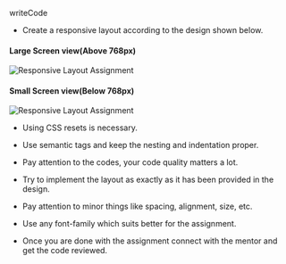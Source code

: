 writeCode

- Create a responsive layout according to the design shown below.

#### Large Screen view(Above 768px)

![Responsive Layout Assignment](https://raw.githubusercontent.com/suraj122/AC-STYLE-images/master/rwd/ex-1-desktop-view.png)

#### Small Screen view(Below 768px)

![Responsive Layout Assignment](https://raw.githubusercontent.com/suraj122/AC-STYLE-images/master/rwd/ex-1-mob-view.png)

- Using CSS resets is necessary.

- Use semantic tags and keep the nesting and indentation proper.

- Pay attention to the codes, your code quality matters a lot.

- Try to implement the layout as exactly as it has been provided in the design.

- Pay attention to minor things like spacing, alignment, size, etc.

- Use any font-family which suits better for the assignment.

- Once you are done with the assignment connect with the mentor and get the code reviewed.

